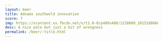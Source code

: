 ```yaml
---
layout: beer
title: Adnams southwold innovation
score: 7
img: https://scontent.xx.fbcdn.net/v/t1.0-0/p480x480/1238809_10151888666788745_1212313484_n.jpg?oh=6aa9e0e63b80ad084ba2ef2af717ebab&oe=59201C73
desc: A nice pale but just a bit of wrongness
permalink: /beer/:title.html
---
```

